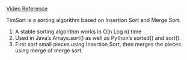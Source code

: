 [Video Reference](https://www.youtube.com/watch?v=emeME__917E)

TimSort is a sorting algorithm based on Insertion Sort and Merge Sort.

1) A stable sorting algorithm works in O(n Log n) time
2) Used in Java’s Arrays.sort() as well as Python’s sorted() and sort().
3) First sort small pieces using Insertion Sort, then merges the pieces using merge of merge sort.
